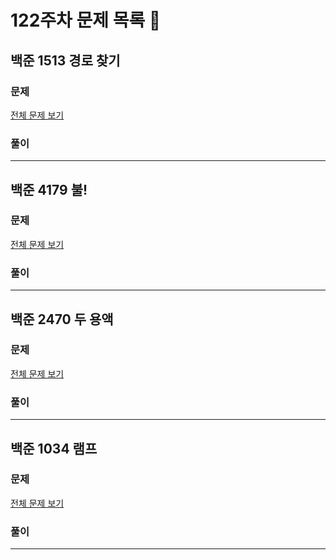 # 122주차 문제 목록 📝

## 백준 1513 경로 찾기

### 문제

[전체 문제 보기](https://www.acmicpc.net/problem/1513)    

### 풀이

___

## 백준 4179 불!

### 문제

[전체 문제 보기](https://school.programmers.co.kr/learn/courses/30/lessons/4179)

### 풀이

___

## 백준 2470 두 용액

### 문제

[전체 문제 보기](https://school.programmers.co.kr/learn/courses/30/lessons/2470)

### 풀이

___

## 백준 1034 램프

### 문제

[전체 문제 보기](https://www.acmicpc.net/problem/1034)

### 풀이

---

